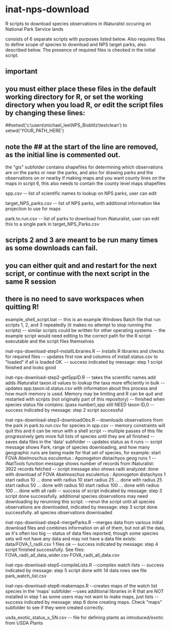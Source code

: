 # inat-nps-download
R scripts to download species observations in iNaturalist occuring on National Park Service lands

consists of 6 separate scripts with purposes listed below.
Also requires files to define scope of species to download and NPS target parks, also described below.
The presence of required files is checked in the initial script.

## important
## you must either place these files in the default working directory for R, or set the working directory when you load R, or edit the script files by changing these lines:
##setwd('c:\\users\\michael_lee\\NPS_Bioblitz\\testclean')
to
setwd('YOUR_PATH_HERE')
## note the ## at the start of the line are removed, as the initial line is commented out.


the "gis" subfolder contains shapefiles for determining which observations are on the parks or near the parks,
  and also for drawing parks and the observations on or nearby
  if making maps and you want county lines on the maps in script 6, this also needs to contain the county level maps shapefiles
    
spp.csv
  -- list of scientific names to lookup on NPS parks, user can edit

target_NPS_parks.csv
  -- list of NPS parks, with additional information like projection to use for maps

park.to.run.csv
  -- list of parks to download from iNaturalist, user can edit this to a single park in target_NPS_Parks.csv

## scripts 2 and 3 are meant to be run many times as some downloads can fail.  
## you can either quit and and restart for the next script, or continue with the next script in the same R session
## there is no need to save workspaces when quitting R!

example_shell_script.bat
  -- this is an example Windows Batch file that run scripts 1, 2, and 3 repeatedly (it makes no attempt to stop running the scripts)
  -- similar scripts could be written for other operating systems
  -- the example script would need editing to the correct path for the R script executable and the script files themselves

inat-nps-download-step1-installLibraries.R 
  -- installs R libraries and checks for required files
  -- updates first row and columns of install.status.csv to "loaded" if all is loaded OK.
  -- success indicated by message:
     step 1 script finished and looks good
     
inat-nps-download-step2-getSppID.R
  -- takes the scientific names add adds iNaturalist taxon.id values to lookup the taxa more efficiently in bulk
  -- updates spp.taxon.id.status.csv with information about this process and how much memory is used.  Memory may be limiting and R can be quit and restarted with scripts (not originally part of this repository)
  -- finished when species status file contains:
       (pass number),spp still NEED taxon ID,0
  -- success indicated by message:
     step 2 script successful
  
inat-nps-download-step3-downloadObs.R
  --downloads observations from the park in park.to.run.csv for species in spp.csv
  -- memory constraints will quit this and it can be rerun with a shell script
  -- multiple passes of this file progressively gets more full lists of species until they are all finished
  -- saves data files in the 'data' subfolder
  -- updates status as it runs 
     -- script message shows Park, range of species downloading, and how many geographic runs are being made for that set of species, for example:
     start FOVA Abelmoschus esculentus : Aponogeton distachyos  geog runs 1 
     --iNatTools function message shows number of records from iNaturalist:
     3922 records fetched
     -- script message also shows radii analyzed:
      done with download of FOVA Abelmoschus esculentus : Aponogeton distachyos 1 
      start radius  10 ... done with radius 10 
      start radius  25 ... done with radius 25 
      start radius  50 ... done with radius 50 
      start radius  100 ... done with radius 100 
       ... done with all radii 
  -- success of script indicated by message:
  step 3 script done successfully. additional species observations may need downloading by rerunning this script.
  --rerun the script until all species observations are downloaded, indicated by message:
  step 3 script done successfully. all species observations downloaded
  
inat-nps-download-step4-mergeParks.R
  --merges data from various initial download files and combines information on all of them, but not all the data, as it's often too big
  -- status of data files reported, though some species sets will not have any data and may not have a data file
    exists:  data/FOVA_1_radii.csv 
       1  files ok
  -- success indicated by message:
  step 4 script finished successfully.  See files:  
     FOVA_radii_all_data_wider.csv 
     FOVA_radii_all_data.csv 
  
inat-nps-download-step5-compileLists.R
  --compiles watch lists
  -- success indicated by message:
  step 5 script done with  14  data rows see file 
     park_watch_list.csv 
  
inat-nps-download-step6-makemaps.R
  --creates maps of the watch list species in the 'maps' subfolder
  --uses additional libraries in R that are NOT installed in step 1 as some users may not want to make maps, just lists
  -- success indicated by message:
    step 6 done creating maps.  Check "maps" subfolder to see if they were created correctly.  

usda_exotic_status_x_SN.csv
  -- file for defining plants as introduced/exotic from USDA Plants
